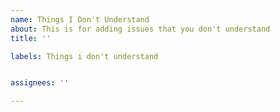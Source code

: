 ```yaml
---
name: Things I Don't Understand
about: This is for adding issues that you don't understand
title: ''

labels: Things i don't understand


assignees: ''

---
```



